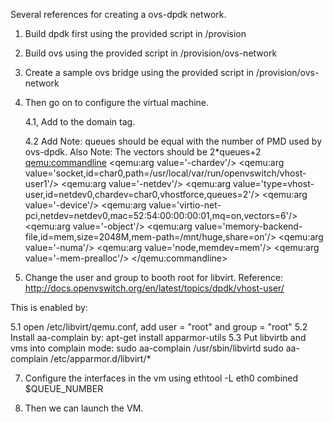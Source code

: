 Several references for creating a ovs-dpdk network.

1. Build dpdk first using the provided script in /provision

2. Build ovs using the provided script in /provision/ovs-network

3. Create a sample ovs bridge using the provided script in /provision/ovs-network

4. Then go on to configure the virtual machine.

   4.1, Add <domain type='kvm' xmlns:qemu='http://libvirt.org/schemas/domain/qemu/1.0'>
   to the domain tag.

   4.2 Add
   Note: queues should be equal with the number of PMD used by ovs-dpdk.
   Also Note: The vectors should be 2*queues+2
   <qemu:commandline>
      <qemu:arg value='-chardev'/>
      <qemu:arg value='socket,id=char0,path=/usr/local/var/run/openvswitch/vhost-user1'/>
      <qemu:arg value='-netdev'/>
      <qemu:arg value='type=vhost-user,id=netdev0,chardev=char0,vhostforce,queues=2'/>
      <qemu:arg value='-device'/>
      <qemu:arg value='virtio-net-pci,netdev=netdev0,mac=52:54:00:00:00:01,mq=on,vectors=6'/>
      <qemu:arg value='-object'/>
      <qemu:arg value='memory-backend-file,id=mem,size=2048M,mem-path=/mnt/huge,share=on'/>
      <qemu:arg value='-numa'/>
      <qemu:arg value='node,memdev=mem'/>
      <qemu:arg value='-mem-prealloc'/>
    </qemu:commandline>
						

5. Change the user and group to booth root for libvirt.
Reference: http://docs.openvswitch.org/en/latest/topics/dpdk/vhost-user/

This is enabled by:

   5.1 open /etc/libvirt/qemu.conf, add user = "root" and  group = "root"
   5.2 Install aa-complain by: apt-get install apparmor-utils
   5.3 Put libvirtb and vms into complain mode:
       sudo aa-complain /usr/sbin/libvirtd
       sudo aa-complain /etc/apparmor.d/libvirt/*

7. Configure the interfaces in the vm using 
ethtool -L eth0 combined $QUEUE_NUMBER

8. Then we can launch the VM.
